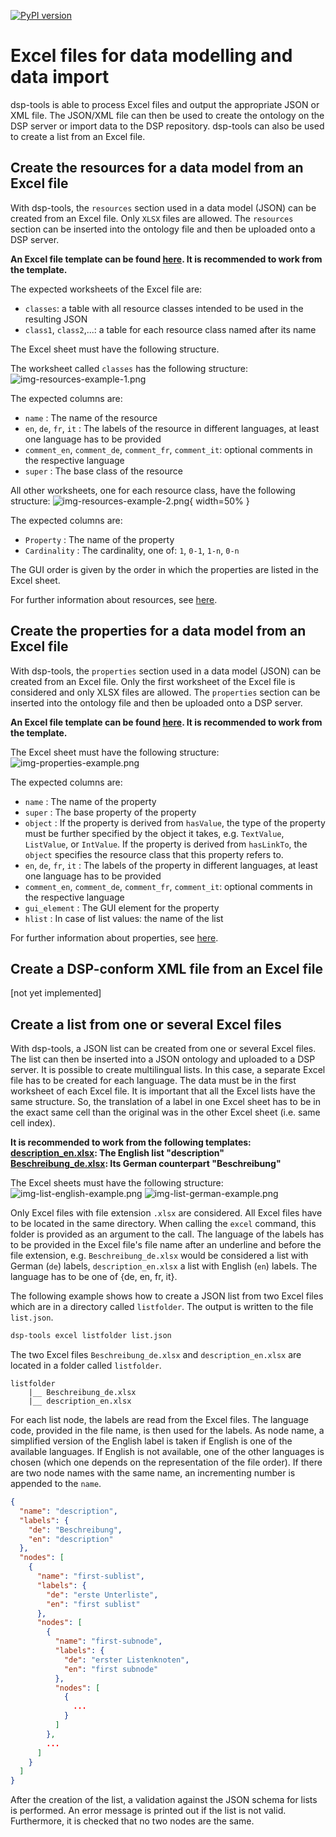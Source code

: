 [![PyPI version](https://badge.fury.io/py/dsp-tools.svg)](https://badge.fury.io/py/dsp-tools)

# Excel files for data modelling and data import

dsp-tools is able to process Excel files and output the appropriate JSON or XML file. The JSON/XML file can then be
used to create the ontology on the DSP server or import data to the DSP repository. dsp-tools can also be used to 
create a list from an Excel file.

## Create the resources for a data model from an Excel file

With dsp-tools, the `resources` section used in a data model (JSON) can be created from an Excel file. Only `XLSX` 
files are allowed. The `resources` section can be inserted into the ontology file and then be uploaded onto a DSP 
server.

**An Excel file template can be found [here](assets/templates/resources_template.xlsx). It is recommended to work from 
the template.**

The expected worksheets of the Excel file are:

- `classes`: a table with all resource classes intended to be used in the resulting JSON
- `class1`, `class2`,...: a table for each resource class named after its name

The Excel sheet must have the following structure.

The worksheet called `classes` has the following structure: 
![img-resources-example-1.png](assets/images/img-resources-example-1.png)

The expected columns are:

- `name` : The name of the resource
- `en`, `de`, `fr`, `it` : The labels of the resource in different languages, at least one language has to be provided
- `comment_en`, `comment_de`, `comment_fr`, `comment_it`: optional comments in the respective language 
- `super` : The base class of the resource

All other worksheets, one for each resource class, have the following structure:
![img-resources-example-2.png](assets/images/img-resources-example-2.png){ width=50% }

The expected columns are:

- `Property` : The name of the property
- `Cardinality` : The cardinality, one of: `1`, `0-1`, `1-n`, `0-n`

The GUI order is given by the order in which the properties are listed in the Excel sheet.

For further information about resources, see [here](./dsp-tools-create-ontologies.md#resources).

## Create the properties for a data model from an Excel file

With dsp-tools, the `properties` section used in a data model (JSON) can be created from an Excel file. Only the first 
worksheet of the Excel file is considered and only XLSX files are allowed. The `properties` section can be inserted 
into the ontology file and then be uploaded onto a DSP server.

**An Excel file template can be found [here](assets/templates/properties_template.xlsx). It is recommended to work 
from the template.**

The Excel sheet must have the following structure:
![img-properties-example.png](assets/images/img-properties-example.png)

The expected columns are:

- `name` : The name of the property
- `super` : The base property of the property
- `object` : If the property is derived from `hasValue`, the type of the property must be further specified by the 
object it takes, e.g. `TextValue`, `ListValue`, or `IntValue`. If the property is derived from `hasLinkTo`, 
the `object` specifies the resource class that this property refers to.
- `en`, `de`, `fr`, `it` : The labels of the property in different languages, at least one language has to be provided
- `comment_en`, `comment_de`, `comment_fr`, `comment_it`: optional comments in the respective language 
- `gui_element` : The GUI element for the property
- `hlist` : In case of list values: the name of the list

For further information about properties, see [here](./dsp-tools-create-ontologies.md#properties).

## Create a DSP-conform XML file from an Excel file

[not yet implemented]





## Create a list from one or several Excel files

With dsp-tools, a JSON list can be created from one or several Excel files. The list can then be inserted into a JSON 
ontology and uploaded to a DSP server. It is possible to create multilingual lists. In this case, a separate 
Excel file has to be created for each language. The data must be in the first worksheet of each Excel file. 
It is important that all the Excel lists have the same structure. So, the translation of a label in one Excel 
sheet has to be in the exact same cell than the original was in the other Excel sheet (i.e. same cell index).

**It is recommended to work from the following templates:  
[description_en.xlsx](assets/templates/description_en.xlsx): The English list "description"  
[Beschreibung_de.xlsx](assets/templates/Beschreibung_de.xlsx): Its German counterpart "Beschreibung"**

The Excel sheets must have the following structure:
![img-list-english-example.png](assets/images/img-list-english-example.png)
![img-list-german-example.png](assets/images/img-list-german-example.png)

Only Excel files with file extension `.xlsx` are considered. All Excel files have to be located in the same directory. 
When calling the `excel` command, this folder is provided as an argument to the call. The language of the labels has 
to be provided in the Excel file's file name after an underline and before the file extension, e.g. 
`Beschreibung_de.xlsx` would be considered a list with German (`de`) labels, `description_en.xlsx` a list with 
English (`en`) labels. The language has to be one of {de, en, fr, it}.

The following example shows how to create a JSON list from two Excel files which are in a directory called `listfolder`. 
The output is written to the file `list.json`.

```bash
dsp-tools excel listfolder list.json
```

The two Excel files `Beschreibung_de.xlsx` and `description_en.xlsx` are located in a folder called `listfolder`.

```
listfolder
    |__ Beschreibung_de.xlsx
    |__ description_en.xlsx
```

For each list node, the labels are read from the Excel files. The language code, provided in the file name, is then 
used for the labels. As node name, a simplified version of the English label is taken if English is one of the 
available languages. If English is not available, one of the other languages is chosen (which one depends on the 
representation of the file order). If there are two node names with the same name, an incrementing number is appended to
the `name`.

```JSON
{
  "name": "description",
  "labels": {
    "de": "Beschreibung",
    "en": "description"
  },
  "nodes": [
    {
      "name": "first-sublist",
      "labels": {
        "de": "erste Unterliste",
        "en": "first sublist"
      },
      "nodes": [
        {
          "name": "first-subnode",
          "labels": {
            "de": "erster Listenknoten",
            "en": "first subnode"
          },
          "nodes": [
            {
              ...
            }
          ]
        },
        ...
      ]
    }
  ]
}
```

After the creation of the list, a validation against the JSON schema for lists is performed. An error message is 
printed out if the list is not valid. Furthermore, it is checked that no two nodes are the same.
